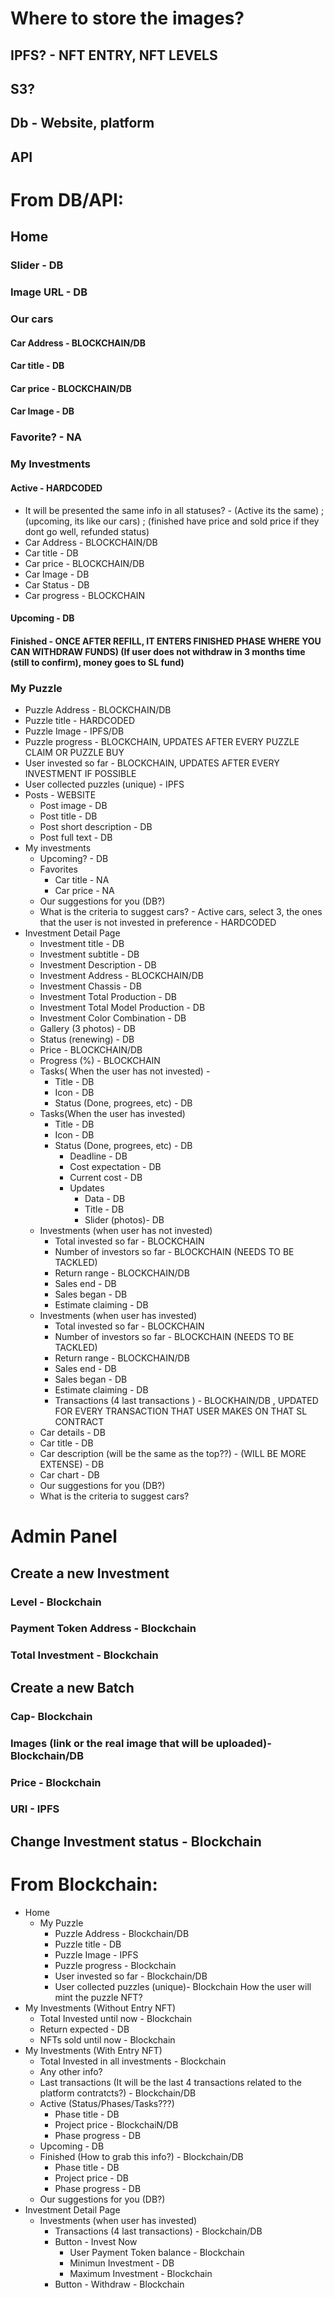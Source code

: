 # Where to store the images?

## IPFS? - NFT ENTRY, NFT LEVELS

## S3? 

## Db - Website, platform

## API

# From DB/API:

## Home

### Slider - DB

### Image URL - DB

### Our cars 

#### Car Address - BLOCKCHAIN/DB

#### Car title - DB

#### Car price - BLOCKCHAIN/DB

#### Car Image - DB

### Favorite? - NA

### My Investments

#### Active - HARDCODED
  - It will be presented the same info in all statuses? - (Active its the same) ; (upcoming, its like our cars) ; (finished have price and sold price if they dont go well, refunded status)
  - Car Address - BLOCKCHAIN/DB
  - Car title - DB
  - Car price - BLOCKCHAIN/DB
  - Car Image - DB
  - Car Status - DB 
  - Car progress - BLOCKCHAIN
#### Upcoming - DB
#### Finished - ONCE AFTER REFILL, IT ENTERS FINISHED PHASE WHERE YOU CAN WITHDRAW FUNDS) (If user does not withdraw in 3 months time (still to confirm), money goes to SL fund)

### My Puzzle

- Puzzle Address - BLOCKCHAIN/DB
- Puzzle title - HARDCODED
- Puzzle Image - IPFS/DB
- Puzzle progress - BLOCKCHAIN, UPDATES AFTER EVERY PUZZLE CLAIM OR PUZZLE BUY
- User invested so far - BLOCKCHAIN, UPDATES AFTER EVERY INVESTMENT IF POSSIBLE
- User collected puzzles (unique) - IPFS
- Posts - WEBSITE
  - Post image - DB
  - Post title - DB
  - Post short description - DB
  - Post full text - DB
- My investments
  - Upcoming? - DB
  - Favorites
    - Car title - NA
    - Car price - NA
  - Our suggestions for you (DB?)
  - What is the criteria to suggest cars? - Active cars, select 3, the ones that the user is not invested in preference - HARDCODED
- Investment Detail Page
  - Investment title - DB
  - Investment subtitle - DB
  - Investment Description - DB
  - Investment Address - BLOCKCHAIN/DB
  - Investment Chassis - DB
  - Investment Total Production - DB
  - Investment Total Model Production - DB 
  - Investment Color Combination - DB
  - Gallery (3 photos) - DB
  - Status (renewing) - DB
  - Price - BLOCKCHAIN/DB
  - Progress (%) - BLOCKCHAIN
  - Tasks( When the user has not invested) - 
    - Title - DB
    - Icon - DB
    - Status (Done, progrees, etc) - DB
  - Tasks(When the user has invested)
    - Title - DB
    - Icon - DB
    - Status (Done, progrees, etc) - DB
      - Deadline -  DB
      - Cost expectation - DB
      - Current cost - DB
      - Updates
        - Data - DB
        - Title - DB
        - Slider (photos)- DB
  - Investments (when user has not invested)
    - Total invested so far  - BLOCKCHAIN
    - Number of investors so far - BLOCKCHAIN (NEEDS TO BE TACKLED)
    - Return range - BLOCKCHAIN/DB 
    - Sales end - DB
    - Sales began - DB
    - Estimate claiming - DB
  - Investments (when user has invested)
    - Total invested so far - BLOCKCHAIN
    - Number of investors so far - BLOCKCHAIN (NEEDS TO BE TACKLED)
    - Return range - BLOCKCHAIN/DB
    - Sales end - DB
    - Sales began - DB
    - Estimate claiming - DB
    - Transactions (4 last transactions ) - BLOCKHAIN/DB , UPDATED FOR EVERY TRANSACTION THAT USER MAKES ON THAT SL CONTRACT
  - Car details - DB
  - Car title - DB
  - Car description (will be the same as the top??) - (WILL BE MORE EXTENSE) - DB
  - Car chart - DB
  - Our suggestions for you (DB?)
  - What is the criteria to suggest cars?

# Admin Panel

## Create a new Investment

### Level - Blockchain

### Payment Token Address - Blockchain

### Total Investment - Blockchain

## Create a new Batch

### Cap- Blockchain

### Images (link or the real image that will be uploaded)- Blockchain/DB

### Price - Blockchain

### URI - IPFS

## Change Investment status - Blockchain

# From Blockchain:

- Home
  - My Puzzle
    - Puzzle Address - Blockchain/DB
    - Puzzle title - DB
    - Puzzle Image - IPFS
    - Puzzle progress - Blockchain
    - User invested so far - Blockchain/DB
    - User collected puzzles (unique)- Blockchain
      How the user will mint the puzzle NFT?
- My Investments (Without Entry NFT) 
  - Total Invested until now - Blockchain
  - Return expected - DB
  - NFTs sold until now - Blockchain
- My Investments (With Entry NFT)
  - Total Invested in all investments - Blockchain
  - Any other info? 
  - Last transactions (It will be the last 4 transactions related to the platform contratcts?) - Blockchain/DB
  - Active (Status/Phases/Tasks???) 
    - Phase title - DB
    - Project price - BlockchaiN/DB
    - Phase progress - DB
  - Upcoming - DB
  - Finished (How to grab this info?) - Blockchain/DB
    - Phase title - DB
    - Project price - DB
    - Phase progress - DB
  - Our suggestions for you (DB?)
- Investment Detail Page 
  - Investments (when user has invested)
    - Transactions (4 last transactions) - Blockchain/DB
    - Button - Invest Now
      - User Payment Token balance - Blockchain
      - Minimun Investment - DB
      - Maximum Investment - Blockchain
    - Button - Withdraw - Blockchain
